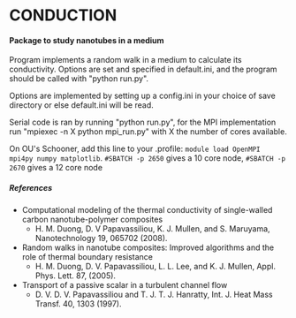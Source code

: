 # CONDUCTION
#### Package to study nanotubes in a medium

Program implements a random walk in a medium to calculate its conductivity.
Options are set and specified in default.ini, and the program should be called with "python run.py".

Options are implemented by setting up a config.ini in your choice of save directory
or else default.ini will be read.

Serial code is ran by running "python run.py", for the MPI implementation
run "mpiexec -n X python mpi_run.py" with X the number of cores available.

On OU's Schooner, add this line to your .profile:
`module load OpenMPI mpi4py numpy matplotlib`. `#SBATCH -p 2650` gives a 10 core node, `#SBATCH -p 2670`
gives a 12 core node

##### References

* Computational modeling of the thermal conductivity of single-walled carbon nanotube-polymer composites
  * H. M. Duong, D. V Papavassiliou, K. J. Mullen, and S. Maruyama, Nanotechnology 19, 065702 (2008).
* Random walks in nanotube composites: Improved algorithms and the role of thermal boundary resistance
  * H. M. Duong, D. V. Papavassiliou, L. L. Lee, and K. J. Mullen, Appl. Phys. Lett. 87, (2005).
* Transport of a passive scalar in a turbulent channel flow
  * D. V. D. V. Papavassiliou and T. J. T. J. Hanratty, Int. J. Heat Mass Transf. 40, 1303 (1997).